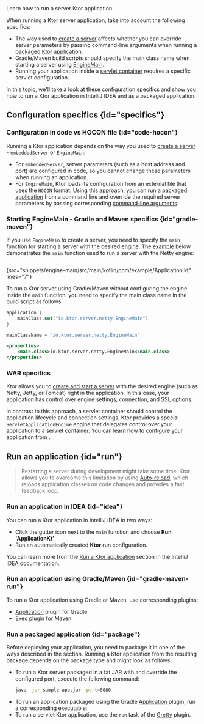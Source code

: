 [//]: # (title: Running)

<excerpt>
Learn how to run a server Ktor application.
</excerpt>

When running a Ktor server application, take into account the following specifics:
* The way used to [create a server](create_server.xml) affects whether you can override server parameters by passing command-line arguments when running a [packaged Ktor application](#package).
* Gradle/Maven build scripts should specify the main class name when starting a server using [EngineMain](create_server.xml#engine-main).
* Running your application inside a [servlet container](war.md) requires a specific servlet configuration.

In this topic, we'll take a look at these configuration specifics and show you how to run a Ktor application in IntelliJ IDEA and as a packaged application.


## Configuration specifics {id="specifics"}

### Configuration in code vs HOCON file {id="code-hocon"}

Running a Ktor application depends on the way you used to [create a server](create_server.xml) - `embeddedServer` or `EngineMain`:
* For `embeddedServer`, server parameters (such as a host address and port) are configured in code, so you cannot change these parameters when running an application.
* For `EngineMain`, Ktor loads its configuration from an external file that uses the `HOCON` format. Using this approach, you can run a [packaged application](#package) from a command line and override the required server parameters by passing corresponding [command-line arguments](Configurations.xml#command-line).


### Starting EngineMain - Gradle and Maven specifics {id="gradle-maven"}

If you use `EngineMain` to create a server, you need to specify the `main` function for starting a server with the desired [engine](Engines.md).
The [example](https://github.com/ktorio/ktor-documentation/tree/%branch-name%/codeSnippets/snippets/engine-main) below demonstrates the `main` function used to run a server with the Netty engine:

```kotlin
```
{src="snippets/engine-main/src/main/kotlin/com/example/Application.kt" lines="7"}

To run a Ktor server using Gradle/Maven without configuring the engine inside the `main` function, you need to specify the main class name in the build script as follows:

<tabs group="languages">
<tab title="Gradle (Kotlin)" group-key="kotlin">

```kotlin
application {
    mainClass.set("io.ktor.server.netty.EngineMain")
}
```

</tab>
<tab title="Gradle (Groovy)" group-key="groovy">

```groovy
mainClassName = "io.ktor.server.netty.EngineMain"
```

</tab>
<tab title="Maven" group-key="maven">

```xml
<properties>
    <main.class>io.ktor.server.netty.EngineMain</main.class>
</properties>
```

</tab>
</tabs>


### WAR specifics

Ktor allows you to [create and start a server](create_server.xml) with the desired engine (such as Netty, Jetty, or Tomcat) right in the application. In this case, your application has control over engine settings, connection, and SSL options.

In contrast to this approach, a servlet container should control the application lifecycle and connection settings. Ktor provides a special `ServletApplicationEngine` engine that delegates control over your application to a servlet container. You can learn how to configure your application from [](war.md#configure-war).


## Run an application {id="run"}
> Restarting a server during development might take some time. Ktor allows you to overcome this limitation by using [Auto-reload](Auto_reload.xml), which reloads application classes on code changes and provides a fast feedback loop.

### Run an application in IDEA {id="idea"}

You can run a Ktor application in IntelliJ IDEA in two ways:
* Click the gutter icon next to the `main` function and choose **Run 'ApplicationKt'**.
* Run an automatically created **Ktor** run configuration.

You can learn more from the [Run a Ktor application](https://www.jetbrains.com/help/idea/ktor.html#run_ktor_app) section in the IntelliJ IDEA documentation.


### Run an application using Gradle/Maven {id="gradle-maven-run"}

To run a Ktor application using Gradle or Maven, use corresponding plugins:
* [Application](https://docs.gradle.org/current/userguide/application_plugin.html) plugin for Gradle.
* [Exec](https://www.mojohaus.org/exec-maven-plugin/) plugin for Maven.



### Run a packaged application {id="package"}

Before deploying your application, you need to package it in one of the ways described in the [](deploy.md#packaging) section. 
Running a Ktor application from the resulting package depends on the package type and might look as follows:
* To run a Ktor server packaged in a fat JAR with and override the configured port, execute the following command:
   ```Bash
   java -jar sample-app.jar -port=8080
   ```
* To run an application packaged using the Gradle [Application](gradle-application-plugin.md) plugin, run a corresponding executable:
   <include src="gradle-application-plugin.md" include-id="run_executable"/>
* To run a servlet Ktor application, use the `run` task of the [Gretty](war.md#run) plugin.
